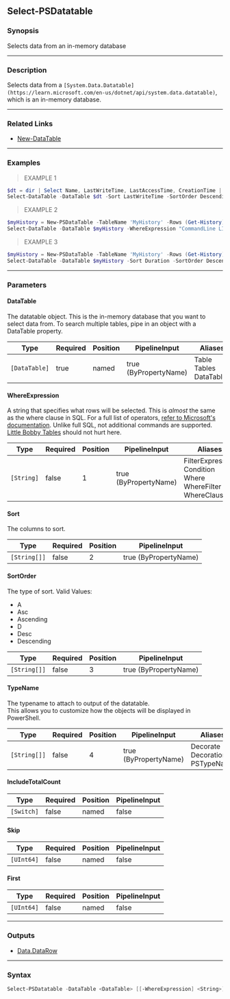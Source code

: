 Select-PSDatatable
------------------

### Synopsis
Selects data from an in-memory database

---

### Description

Selects data from a `[System.Data.Datatable](https://learn.microsoft.com/en-us/dotnet/api/system.data.datatable)`, which is an in-memory database.

---

### Related Links
* [New-DataTable](New-DataTable.md)

---

### Examples
> EXAMPLE 1

```PowerShell
$dt = dir | Select Name, LastWriteTime, LastAccessTime, CreationTime |  ConvertTo-DataTable 
Select-DataTable -DataTable $dt -Sort LastWriteTime -SortOrder Descending
```
> EXAMPLE 2

```PowerShell
$myHistory = New-PSDataTable -TableName 'MyHistory' -Rows (Get-History)
Select-DataTable -DataTable $myHistory -WhereExpression "CommandLine LIKE 'Get-*'"
```
> EXAMPLE 3

```PowerShell
$myHistory = New-PSDataTable -TableName 'MyHistory' -Rows (Get-History)
Select-DataTable -DataTable $myHistory -Sort Duration -SortOrder Descending -First 10
```

---

### Parameters
#### **DataTable**
The datatable object.  This is the in-memory database that you want to select data from.
To search multiple tables, pipe in an object with a DataTable property.

|Type         |Required|Position|PipelineInput        |Aliases                        |
|-------------|--------|--------|---------------------|-------------------------------|
|`[DataTable]`|true    |named   |true (ByPropertyName)|Table<br/>Tables<br/>DataTables|

#### **WhereExpression**
A string that specifies what rows will be selected.  This is _almost_ the same as the where clause in SQL.
For a full list of operators, [refer to Microsoft's documentation](https://learn.microsoft.com/en-us/dotnet/fundamentals/runtime-libraries/system-data-datacolumn-expression).
Unlike full SQL, not additional commands are supported.  [Little Bobby Tables](https://xkcd.com/327/) should not hurt here.

|Type      |Required|Position|PipelineInput        |Aliases                                                                 |
|----------|--------|--------|---------------------|------------------------------------------------------------------------|
|`[String]`|false   |1       |true (ByPropertyName)|FilterExpression<br/>Condition<br/>Where<br/>WhereFilter<br/>WhereClause|

#### **Sort**
The columns to sort.

|Type        |Required|Position|PipelineInput        |
|------------|--------|--------|---------------------|
|`[String[]]`|false   |2       |true (ByPropertyName)|

#### **SortOrder**
The type of sort.
Valid Values:

* A
* Asc
* Ascending
* D
* Desc
* Descending

|Type        |Required|Position|PipelineInput        |
|------------|--------|--------|---------------------|
|`[String[]]`|false   |3       |true (ByPropertyName)|

#### **TypeName**
The typename to attach to output of the datatable.  
This allows you to customize how the objects will be displayed in PowerShell.

|Type        |Required|Position|PipelineInput        |Aliases                               |
|------------|--------|--------|---------------------|--------------------------------------|
|`[String[]]`|false   |4       |true (ByPropertyName)|Decorate<br/>Decoration<br/>PSTypeName|

#### **IncludeTotalCount**

|Type      |Required|Position|PipelineInput|
|----------|--------|--------|-------------|
|`[Switch]`|false   |named   |false        |

#### **Skip**

|Type      |Required|Position|PipelineInput|
|----------|--------|--------|-------------|
|`[UInt64]`|false   |named   |false        |

#### **First**

|Type      |Required|Position|PipelineInput|
|----------|--------|--------|-------------|
|`[UInt64]`|false   |named   |false        |

---

### Outputs
* [Data.DataRow](https://learn.microsoft.com/en-us/dotnet/api/System.Data.DataRow)

---

### Syntax
```PowerShell
Select-PSDatatable -DataTable <DataTable> [[-WhereExpression] <String>] [[-Sort] <String[]>] [[-SortOrder] <String[]>] [[-TypeName] <String[]>] [-IncludeTotalCount] [-Skip <UInt64>] [-First <UInt64>] [<CommonParameters>]
```
